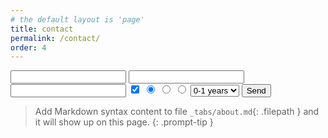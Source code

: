```yaml
---
# the default layout is 'page'
title: contact
permalink: /contact/
order: 4
---
```


<form action="https://getform.io/f/3f6c2296-9f63-4654-b9b2-bcf632590df7" method="POST">
    <input type="text" name="name">
    <input type="email" name="email">
    <input type="text" name="message">
    <!-- add hidden Honeypot input to prevent spams -->
    <input type="hidden" name="_gotcha" style="display:none !important">
    <!-- checkbox handle -->
    <input type="checkbox" name="subscribe" value="yes" checked>
    <input type="hidden" name="subscribe" value="no">
    <!-- radio button handle -->
    <input type="radio" name="gender" value="male" checked>
    <input type="radio" name="gender" value="female">
    <input type="radio" name="gender" value="other">
    <!-- select field handle -->
    <select name="work-experience">
        <option value="one-year">0-1 years</option>
        <option value="one-five-years">1-5 years</option>
    </select>
    <button type="submit">Send</button>
</form>

> Add Markdown syntax content to file `_tabs/about.md`{: .filepath } and it will show up on this page.
{: .prompt-tip }
